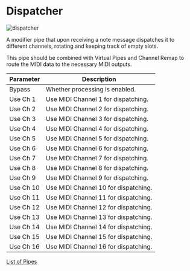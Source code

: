 # Dispatcher

![dispatcher](https://blokas.io/images/midihub/pipes/dispatcher.svg)

A modifier pipe that upon receiving a note message dispatches it to different channels, rotating and keeping track of empty slots.

This pipe should be combined with Virtual Pipes and Channel Remap to route the MIDI data to the necessary MIDI outputs.

| Parameter              | Description                    |
| ---------------------- | ------------------------------ |
| Bypass                 | Whether processing is enabled. |
| Use Ch 1               | Use MIDI Channel 1 for dispatching. |
| Use Ch 2               | Use MIDI Channel 2 for dispatching. |
| Use Ch 3               | Use MIDI Channel 3 for dispatching. |
| Use Ch 4               | Use MIDI Channel 4 for dispatching. |
| Use Ch 5               | Use MIDI Channel 5 for dispatching. |
| Use Ch 6               | Use MIDI Channel 6 for dispatching. |
| Use Ch 7               | Use MIDI Channel 7 for dispatching. |
| Use Ch 8               | Use MIDI Channel 8 for dispatching. |
| Use Ch 9               | Use MIDI Channel 9 for dispatching. |
| Use Ch 10              | Use MIDI Channel 10 for dispatching. |
| Use Ch 11              | Use MIDI Channel 11 for dispatching. |
| Use Ch 12              | Use MIDI Channel 12 for dispatching. |
| Use Ch 13              | Use MIDI Channel 13 for dispatching. |
| Use Ch 14              | Use MIDI Channel 14 for dispatching. |
| Use Ch 15              | Use MIDI Channel 15 for dispatching. |
| Use Ch 16              | Use MIDI Channel 16 for dispatching. |

<span class="blokas-web-hide">

[List of Pipes](index.md#the-list-of-pipes)

</span>